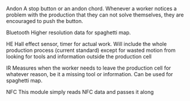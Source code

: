Andon
A stop button or an andon chord. Whenever a worker notices a problem with the production that they can not solve themselves, they are encouraged to push the button.

Bluetooth
Higher resolution data for spaghetti map.

HE
Hall effect sensor, timer for actual work. Will include the whole production process (current standard) except for wasted motion from looking for tools and information outside the production cell

IR
Measures when the worker needs to leave the production cell for whatever reason, be it a missing tool or information. Can be used for spaghetti map.

NFC
This module simply reads NFC data and passes it along